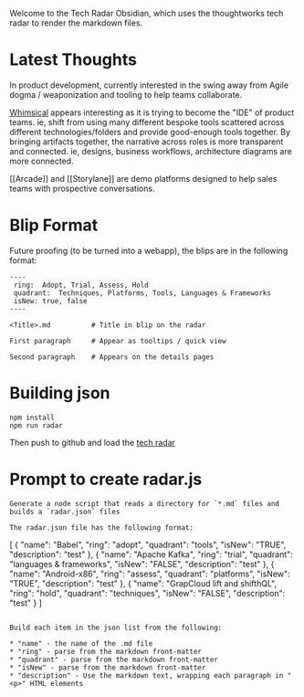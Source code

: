 Welcome to the Tech Radar Obsidian, which uses the thoughtworks tech radar to render the markdown files.

# Latest Thoughts

In  product development, currently interested in the swing away from Agile dogma / weaponization and tooling to help teams collaborate.

[Whimsical](Whimsical.md) appears interesting as it is trying to become the "IDE" of product teams.  ie, shift from using many different bespoke tools scattered across different technologies/folders and provide good-enough tools together.  By bringing artifacts together, the narrative across roles is more transparent and connected.  ie, designs, business workflows, architecture diagrams are more connected.

[[Arcade]] and [[Storylane]] are demo platforms designed to help sales teams with prospective conversations.  



# Blip Format

Future proofing (to be turned into a webapp), the blips are in the following format:

```
----
 ring:  Adopt, Trial, Assess, Hold
 quadrant:  Techniques, Platforms, Tools, Languages & Frameworks
 isNew: true, false
----

<Title>.md          # Title in blip on the radar

First paragraph     # Appear as tooltips / quick view

Second paragraph    # Appears on the details pages
```


# Building json

```
npm install
npm run radar
```

Then push to github and load the [tech radar](https://radar.thoughtworks.com/?documentId=https%3A%2F%2Fraw.githubusercontent.com%2Fjstockdi%2Ftech-radar%2Fmain%2Fradar.json)


# Prompt to create radar.js

```
Generate a node script that reads a directory for `*.md` files and builds a `radar.json` files

The radar.json file has the following format:

```
[
  {
    "name": "Babel",
    "ring": "adopt",
    "quadrant": "tools",
    "isNew": "TRUE",
    "description": "test"
  },
  {
    "name": "Apache Kafka",
    "ring": "trial",
    "quadrant": "languages & frameworks",
    "isNew": "FALSE",
    "description": "test"
  },
  {
    "name": "Android-x86",
    "ring": "assess",
    "quadrant": "platforms",
    "isNew": "TRUE",
    "description": "test"
  },
  {
    "name": "GrapCloud lift and shifthQL",
    "ring": "hold",
    "quadrant": "techniques",
    "isNew": "FALSE",
    "description": "test"
  }
]

```

Build each item in the json list from the following:

* "name" - the name of the .md file
* "ring" - parse from the markdown front-matter
* "quadrant" - parse from the markdown front-matter
* "isNew" - parse from the markdown front-matter
* "description" - Use the markdown text, wrapping each paragraph in "<p>" HTML elements
```